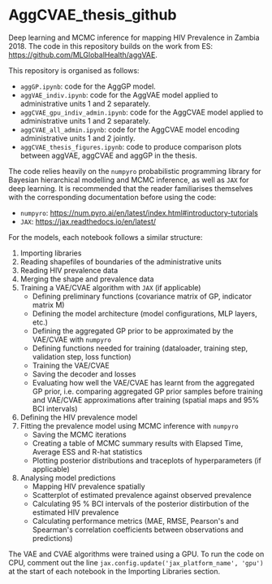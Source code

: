 # AggCVAE_thesis_github
Deep learning and MCMC inference for mapping HIV Prevalence in Zambia 2018. The code in this repository builds on the work from ES: https://github.com/MLGlobalHealth/aggVAE.

This repository is organised as follows:

- `aggGP.ipynb`: code for the AggGP model.
- `aggVAE_indiv.ipynb`:  code for the AggVAE model applied to administrative units 1 and 2 separately.
- `aggCVAE_gpu_indiv_admin.ipynb`: code for the AggCVAE model applied to administrative units 1 and 2 separately.
- `aggCVAE_all_admin.ipynb`:  code for the AggCVAE model encoding administrative units 1 and 2 jointly.
- `aggCVAE_thesis_figures.ipynb`: code to produce comparison plots between aggVAE, aggCVAE and aggGP in the thesis.

The code relies heavily on the `numpyro` probabilistic programming library for Bayesian hierarchical modelling and MCMC inference, as well as `JAX` for deep learning. 
It is recommended that the reader familiarises themselves with the corresponding documentation before using the code:
- `numpyro`: https://num.pyro.ai/en/latest/index.html#introductory-tutorials
- `JAX`: https://jax.readthedocs.io/en/latest/

For the models, each notebook follows a similar structure:

1. Importing libraries
2. Reading shapefiles of boundaries of the administrative units
3. Reading HIV prevalence data
4. Merging the shape and prevalence data
5. Training a VAE/CVAE algorithm with `JAX` (if applicable) 
   - Defining preliminary functions (covariance matrix of GP, indicator matrix M)
   - Defining the model architecture (model configurations, MLP layers, etc.)
   - Defining the aggregated GP prior to be approximated by the VAE/CVAE with `numpyro`
   - Defining functions needed for training (dataloader, training step, validation step, loss function)
   - Training the VAE/CVAE
   - Saving the decoder and losses
   - Evaluating how well the VAE/CVAE has learnt from the aggregated GP prior, i.e. comparing aggregated GP prior samples before training and VAE/CVAE approximations after training (spatial maps and 95% BCI intervals)
6. Defining the HIV prevalence model
7. Fitting the prevalence model using MCMC inference with `numpyro`
   - Saving the MCMC iterations
   - Creating a table of MCMC summary results with Elapsed Time, Average ESS and R-hat statistics
   - Plotting posterior distributions and traceplots of hyperparameters (if applicable)
9. Analysing model predictions
   - Mapping HIV prevalence spatially
   - Scatterplot of estimated prevalence against observed prevalence
   - Calculating 95 % BCI intervals of the posterior distirbution of the estimated HIV prevalence
   - Calculating performance metrics (MAE, RMSE, Pearson's and Spearman's correlation coefficients between observations and predictions)


The VAE and CVAE algorithms were trained using a GPU. To run the code on CPU, comment out the line `jax.config.update('jax_platform_name', 'gpu')` at the start of each notebook in the Importing Libraries section.

   


 
